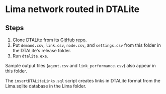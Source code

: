 # Lima network routed in DTALite

## Steps
1. Clone DTALite from its [GitHub repo](https://github.com/asu-trans-ai-lab/DTALite).
2. Put `demand.csv`, `link.csv`, `node.csv`, and `settings.csv` from this folder in the DTALite's release folder.
3. Run `dtalite.exe`.

Sample output files (`agent.csv` and `link_performance.csv`) also appear in this folder. 

The `insertDTALiteLinks.sql` script creates links in DTALite format from the Lima.sqlite database in the Lima folder.